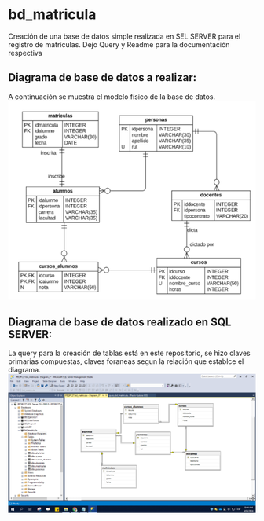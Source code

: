 # bd_matricula
Creación de una base de datos simple realizada en SEL SERVER para el registro de matrículas. Dejo Query y Readme para la documentación respectiva
## Diagrama de base de datos a realizar: 
A continuación se muestra el modelo físico de la base de datos.
![texto_alternativo](files_bd_matricula/modelo_fisico.PNG)

## Diagrama de base de datos realizado en SQL SERVER: 
La query para la creación de tablas está en este repositorio, se hizo claves primarias compuestas, claves foraneas segun la relación que establce el diagrama.
![texto_alternativo](files_bd_matricula/diagrama_sqlserver.png)
